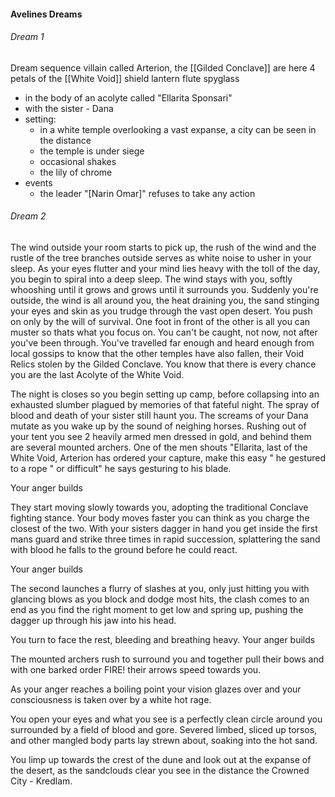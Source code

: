 
#### Avelines Dreams

###### Dream 1
Dream sequence
villain called Arterion, the [[Gilded Conclave]] are here
4 petals of the [[White Void]]
shield
lantern
flute
spyglass

- in the body of an acolyte called "Ellarita Sponsari"
- with the sister - Dana
- setting:
	- in a white temple overlooking a vast expanse, a city can be seen in the distance
	- the temple is under siege 
	- occasional shakes
	- the lily of chrome
- events
	- the leader "[Narin Omar]" refuses to take any action

###### Dream 2
The wind outside your room starts to pick up, the rush of the wind and the rustle of the tree branches outside serves as white noise to usher in your sleep.
As your eyes flutter and your mind lies heavy with the toll of the day, you begin to spiral into a deep sleep.
The wind stays with you, softly whooshing until it grows and grows until it surrounds you.
Suddenly you're outside, the wind is all around you, the heat draining you, the sand stinging your eyes and skin as you trudge through the vast open desert. You push on only by the will of survival. One foot in front of the other is all you can muster so thats what you focus on. You can't be caught, not now, not after you've been through.
You've travelled far enough and heard enough from local gossips to know that the other temples have also fallen, their Void Relics stolen by the Gilded Conclave. You know that there is every chance you are the last Acolyte of the White Void.

The night is closes so you begin setting up camp, before collapsing into an exhausted slumber plagued by memories of that fateful night. The spray of blood and death of your sister still haunt you.
The screams of your Dana mutate as you wake up by the sound of neighing horses. Rushing out of your tent you see 2 heavily armed men dressed in gold, and behind them are several mounted archers.
One of the men shouts "Ellarita, last of the White Void, Arterion has ordered your capture, make this easy " he gestured to a rope " or difficult" he says gesturing to his blade. 

Your anger builds

They start moving slowly towards you, adopting the traditional Conclave fighting stance. Your body moves faster you can think as you charge the closest of the two.
With your sisters dagger in hand you get inside the first mans guard and strike three times in rapid succession, splattering the sand with blood he falls to the ground before he could react.

Your anger builds

The second launches a flurry of slashes at you, only just hitting you with glancing blows as you block and dodge most hits, the clash comes to an end as you find the right moment to get low and spring up, pushing the dagger up through his jaw into his head.

You turn to face the rest, bleeding and breathing heavy. 
Your anger builds 

The mounted archers rush to surround you and together pull their bows and with one barked order FIRE! their arrows speed towards you.

As your anger reaches a boiling point your vision glazes over and your consciousness is taken over by a white hot rage.

You open your eyes and what you see is a perfectly clean circle around you surrounded by a field of blood and gore. Severed limbed, sliced up torsos, and  other mangled body parts lay strewn about, soaking into the hot sand.

You limp up towards the crest of the dune and look out at the expanse of the desert, as the sandclouds clear you see in the distance the Crowned City - Kredlam.

